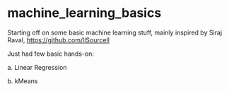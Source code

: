 # machine_learning_basics

Starting off on some basic machine learning stuff, mainly inspired by Siraj Raval, https://github.com/llSourcell

Just had few basic hands-on:

  a. Linear Regression
  
  b. kMeans
